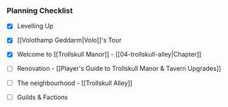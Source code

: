 ### Planning Checklist
- [x] Levelling Up
- [x] [[Volothamp Geddarm|Volo]]'s Tour
- [x] Welcome to [[Trollskull Manor]] - [[04-trollskull-alley|Chapter]]
- [ ] Renovation - [[Player's Guide to Trollskull Manor & Tavern Upgrades]]
- [ ] The neighbourhood - [[Trollskull Alley]]
- [ ] Guilds & Factions

